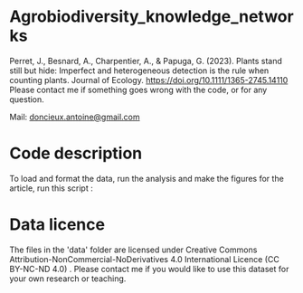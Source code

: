 # Agrobiodiversity_knowledge_networks

Perret, J., Besnard, A., Charpentier, A., & Papuga, G. (2023). Plants stand still but hide: Imperfect and heterogeneous detection is the rule when counting plants. Journal of Ecology. https://doi.org/10.1111/1365-2745.14110
Please contact me if something goes wrong with the code, or for any question.

Mail: doncieux.antoine@gmail.com 

# Code description 

To load and format the data, run the analysis and make the figures for the article, run this script : 

# Data licence

The files in the 'data' folder are licensed under Creative Commons Attribution-NonCommercial-NoDerivatives 4.0 International Licence (CC BY-NC-ND 4.0) . Please contact me if you would like to use this dataset for your own research or teaching.
